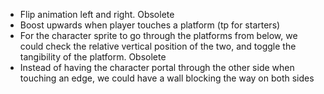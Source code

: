 - Flip animation left and right. Obsolete
- Boost upwards when player touches a platform (tp for starters)
- For the character sprite to go through the platforms from below, we could check 
	the relative vertical position of the two, and toggle the tangibility of the platform. Obsolete
- Instead of having the character portal through the other side when touching an edge, 
	we could have a wall blocking the way on both sides
